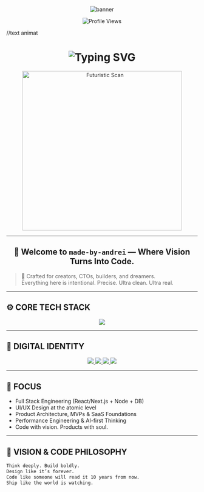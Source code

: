 <p align="center">
  <img src="https://capsule-render.vercel.app/api?type=waving&color=0:1a1a1a,100:333333&height=250&section=header&text=WELCOME%20TO%20MY%20PROFILE%20🕊&fontSize=50&fontColor=ffffff" alt="banner" />
</p> 

<p align="center">
  <img src="https://komarev.com/ghpvc/?username=made-by-andrei&style=for-the-badge&color=gray" alt="Profile Views" />
</p>

//text animat 

<h1 align="center">
  <img src="https://readme-typing-svg.demolab.com?font=JetBrains+Mono&weight=700&size=28&pause=800&center=true&vCenter=true&width=750&height=55&lines=BUILDING+THE+FUTURE%2C+LINE+BY+LINE...;made-by-andrei+%E2%80%94+CODE+MEETS+VISION;WELCOME+TO+THE+ENGINEERING+REALM" alt="Typing SVG" />
</h1>

<p align="center">
  <img src="https://media.giphy.com/media/hp3dmE3zWSwsg/giphy.gif" width="420" alt="Futuristic Scan"/>
</p>

---

<h2 align="center">🚀 Welcome to <code>made-by-andrei</code> — Where Vision Turns Into Code.</h2>

> 🧠 Crafted for creators, CTOs, builders, and dreamers.  
> Everything here is intentional. Precise. Ultra clean. Ultra real.

---

## ⚙️ CORE TECH STACK

<p align="center">
  <img src="https://skillicons.dev/icons?i=react,next,ts,node,python,docker,postgres,figma,tailwind,graphql,vercel&theme=light" />
</p>

---

## 🔗 DIGITAL IDENTITY

<div align="center">
  <a href="https://madebyandrei.dev" target="_blank">
    <img src="https://img.shields.io/badge/Website-%2312100E.svg?style=for-the-badge&logo=firefox&logoColor=white" />
  </a>
  <a href="mailto:madebyandrei.dev@gmail.com">
    <img src="https://img.shields.io/badge/Email-D14836?style=for-the-badge&logo=gmail&logoColor=white" />
  </a>
  <a href="https://linkedin.com/in/made-by-andrei" target="_blank">
    <img src="https://img.shields.io/badge/LinkedIn-0077B5?style=for-the-badge&logo=linkedin&logoColor=white" />
  </a>
  <a href="https://github.com/made-by-andrei" target="_blank">
    <img src="https://img.shields.io/badge/GitHub-000000?style=for-the-badge&logo=github&logoColor=white" />
  </a>
</div>

---

## 🧭 FOCUS

- Full Stack Engineering (React/Next.js + Node + DB)
- UI/UX Design at the atomic level
- Product Architecture, MVPs & SaaS Foundations
- Performance Engineering & AI-first Thinking
- Code with vision. Products with soul.

---

## 🎯 VISION & CODE PHILOSOPHY

```txt
Think deeply. Build boldly.
Design like it’s forever.
Code like someone will read it 10 years from now.
Ship like the world is watching.